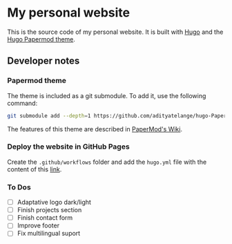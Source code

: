 # My personal website

This is the source code of my personal website. It is built with [Hugo](https://gohugo.io/) and the [Hugo Papermod theme](https://github.com/adityatelange/hugo-PaperMod?tab=readme-ov-file).

## Developer notes

### Papermod theme

The theme is included as a git submodule. To add it, use the following command:

```bash
git submodule add --depth=1 https://github.com/adityatelange/hugo-PaperMod.git themes/PaperMod 
```

The features of this theme are described in [PaperMod's Wiki](https://github.com/adityatelange/hugo-PaperMod/wiki).

### Deploy the website in GitHub Pages

Create the `.github/workflows` folder and add the `hugo.yml` file with the content of this [link](https://gist.githubusercontent.com/thisismikekelly/1a24ad2c8c923127dc3cb29edca13746/raw/f5d449a0aca3d33b88825e563734e6d782752e4a/hugo.yaml).

### To Dos

- [ ] Adaptative logo dark/light
- [ ] Finish projects section
- [ ] Finish contact form
- [ ] Improve footer
- [ ] Fix multilingual suport